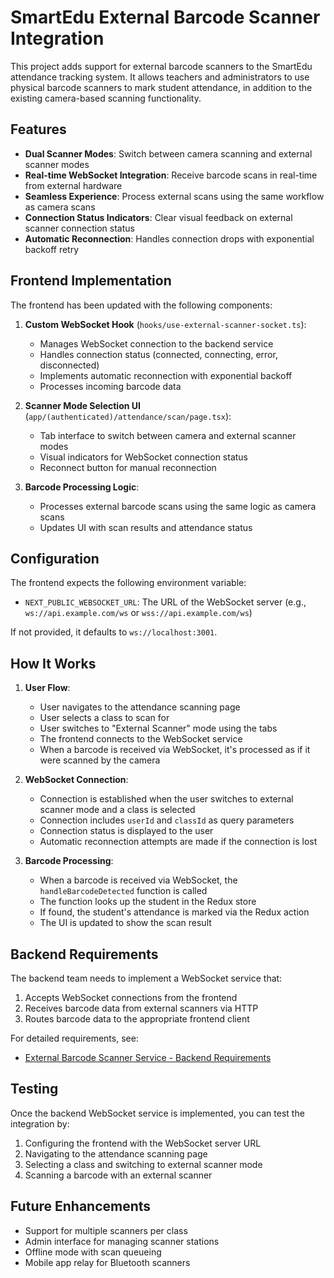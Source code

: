 # SmartEdu External Barcode Scanner Integration

This project adds support for external barcode scanners to the SmartEdu attendance tracking system. It allows teachers and administrators to use physical barcode scanners to mark student attendance, in addition to the existing camera-based scanning functionality.

## Features

- **Dual Scanner Modes**: Switch between camera scanning and external scanner modes
- **Real-time WebSocket Integration**: Receive barcode scans in real-time from external hardware
- **Seamless Experience**: Process external scans using the same workflow as camera scans
- **Connection Status Indicators**: Clear visual feedback on external scanner connection status
- **Automatic Reconnection**: Handles connection drops with exponential backoff retry

## Frontend Implementation

The frontend has been updated with the following components:

1. **Custom WebSocket Hook** (`hooks/use-external-scanner-socket.ts`):
   - Manages WebSocket connection to the backend service
   - Handles connection status (connected, connecting, error, disconnected)
   - Implements automatic reconnection with exponential backoff
   - Processes incoming barcode data

2. **Scanner Mode Selection UI** (`app/(authenticated)/attendance/scan/page.tsx`):
   - Tab interface to switch between camera and external scanner modes
   - Visual indicators for WebSocket connection status
   - Reconnect button for manual reconnection

3. **Barcode Processing Logic**:
   - Processes external barcode scans using the same logic as camera scans
   - Updates UI with scan results and attendance status

## Configuration

The frontend expects the following environment variable:

- `NEXT_PUBLIC_WEBSOCKET_URL`: The URL of the WebSocket server (e.g., `ws://api.example.com/ws` or `wss://api.example.com/ws`)

If not provided, it defaults to `ws://localhost:3001`.

## How It Works

1. **User Flow**:
   - User navigates to the attendance scanning page
   - User selects a class to scan for
   - User switches to "External Scanner" mode using the tabs
   - The frontend connects to the WebSocket service
   - When a barcode is received via WebSocket, it's processed as if it were scanned by the camera

2. **WebSocket Connection**:
   - Connection is established when the user switches to external scanner mode and a class is selected
   - Connection includes `userId` and `classId` as query parameters
   - Connection status is displayed to the user
   - Automatic reconnection attempts are made if the connection is lost

3. **Barcode Processing**:
   - When a barcode is received via WebSocket, the `handleBarcodeDetected` function is called
   - The function looks up the student in the Redux store
   - If found, the student's attendance is marked via the Redux action
   - The UI is updated to show the scan result

## Backend Requirements

The backend team needs to implement a WebSocket service that:

1. Accepts WebSocket connections from the frontend
2. Receives barcode data from external scanners via HTTP
3. Routes barcode data to the appropriate frontend client

For detailed requirements, see:

- [External Barcode Scanner Service - Backend Requirements](./external-barcode-scanner-service.md)

## Testing

Once the backend WebSocket service is implemented, you can test the integration by:

1. Configuring the frontend with the WebSocket server URL
2. Navigating to the attendance scanning page
3. Selecting a class and switching to external scanner mode
4. Scanning a barcode with an external scanner

## Future Enhancements

- Support for multiple scanners per class
- Admin interface for managing scanner stations
- Offline mode with scan queueing
- Mobile app relay for Bluetooth scanners
